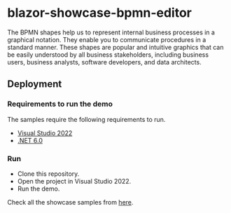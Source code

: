# blazor-showcase-bpmn-editor
The BPMN shapes help us to represent internal business processes in a graphical notation. They enable you to communicate procedures in a standard manner. These shapes are popular and intuitive graphics that can be easily understood by all business stakeholders, including business users, business analysts, software developers, and data architects.

## Deployment

### Requirements to run the demo

The samples require the following requirements to run.

* [Visual Studio 2022](https://visualstudio.microsoft.com/vs/)
* [.NET 6.0](https://dotnet.microsoft.com/en-us/download/dotnet/6.0)

### Run

* Clone this repository.
* Open the project in Visual Studio 2022.
* Run the demo.

Check all the showcase samples from <a href="https://blazor.syncfusion.com" target="_blank">here</a>.
